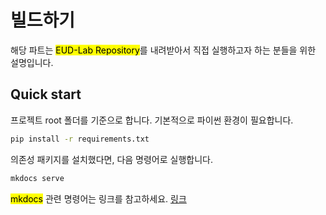 # 빌드하기

해당 파트는 <mark>EUD-Lab Repository</mark>를 내려받아서 직접 실행하고자 하는 분들을 위한 설명입니다.

## Quick start

프로젝트 root 폴더를 기준으로 합니다. 기본적으로 파이썬 환경이 필요합니다.

```bash
pip install -r requirements.txt
```

의존성 패키지를 설치했다면, 다음 명령어로 실행합니다.

```bash
mkdocs serve
```

<mark>mkdocs</mark> 관련 명령어는 링크를 참고하세요. [링크](https://www.mkdocs.org/user-guide/cli/)


